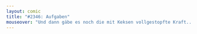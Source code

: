 ```yaml
---
layout: comic
title: "#2346: Aufgaben"
mouseover: "Und dann gäbe es noch die mit Keksen vollgestopfte Kraft..."
---
```

